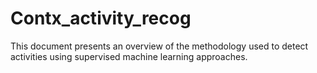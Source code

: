 # Contx_activity_recog
This document presents an overview of the methodology used to detect activities using supervised machine learning approaches.

